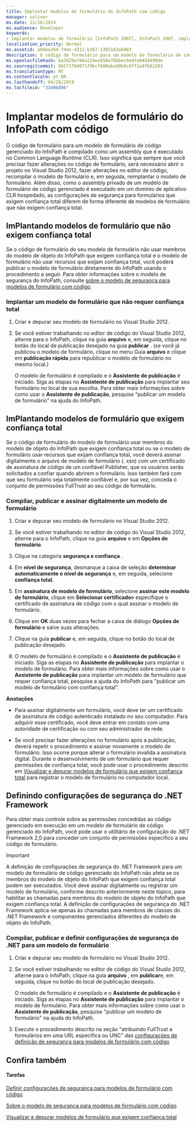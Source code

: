```yaml
---
title: Implantar modelos de formulário do InfoPath com código
manager: soliver
ms.date: 11/16/2014
ms.audience: Developer
keywords:
- implantar modelos de formulário [InfoPath 2007], InfoPath 2007, implantação de modelos de formulário, modelos de formulário [InfoPath 2007], implantação, configurações de segurança do .NET Framework [InfoPath 2007], implantação [InfoPath 2007], modelos de formulário
localization_priority: Normal
ms.assetid: ab66e26d-74ee-4211-b387-1385183a6803
description: O código de formulário para um modelo de formulário de código gerenciado do InfoPath é compilado como um assembly que é executado no Common Language Runtime (CLR). Isso significa que sempre que você precisar fazer alterações no código de formulário, será necessário abrir o projeto no Visual Studio 2012, fazer alterações no editor de código, recompilar o modelo de formulário e, em seguida, reimplantar o modelo de formulário. Além disso, como o assembly privado de um modelo de formulário de código gerenciado é executado em um domínio de aplicativo CLR hospedado, as configurações de segurança para formulários que exigem confiança total diferem de forma diferente de modelos de formulário que não exigem confiança total.
ms.openlocfilehash: ba3629e786a224ea950e78bbec9a9fe94d4499de
ms.sourcegitcommit: 8657170d071f9bcf680aba50b9c07f2a4fb82283
ms.translationtype: MT
ms.contentlocale: pt-BR
ms.lasthandoff: 04/28/2019
ms.locfileid: "33406896"
---
```

# <a name="deploy-infopath-form-templates-with-code"></a>Implantar modelos de formulário do InfoPath com código

O código de formulário para um modelo de formulário de código gerenciado do InfoPath é compilado como um assembly que é executado no Common Language Runtime (CLR). Isso significa que sempre que você precisar fazer alterações no código de formulário, será necessário abrir o projeto no Visual Studio 2012, fazer alterações no editor de código, recompilar o modelo de formulário e, em seguida, reimplantar o modelo de formulário. Além disso, como o assembly privado de um modelo de formulário de código gerenciado é executado em um domínio de aplicativo CLR hospedado, as configurações de segurança para formulários que exigem confiança total diferem de forma diferente de modelos de formulário que não exigem confiança total.
  
## <a name="deploying-form-templates-that-do-not-require-full-trust"></a>ImPlantando modelos de formulário que não exigem confiança total

Se o código de formulário do seu modelo de formulário não usar membros do modelo de objeto do InfoPath que exigem confiança total e o modelo de formulário não usar recursos que exijam confiança total, você poderá publicar o modelo de formulário diretamente do InfoPath usando o procedimento a seguir. Para obter informações sobre o modelo de segurança do InfoPath, consulte [sobre o modelo de segurança para modelos de formulário com código](about-the-security-model-for-form-templates-with-code.md).
  
### <a name="deploy-a-form-template-that-does-not-require-full-trust"></a>Implantar um modelo de formulário que não requer confiança total

1. Criar e depurar seu modelo de formulário no Visual Studio 2012.
    
2. Se você estiver trabalhando no editor de código do Visual Studio 2012, alterne para o InfoPath, clique na guia **arquivo** e, em seguida, clique no botão do local de publicação desejado na guia **publicar** . (se você já publicou o modelo de formulário, clique no menu Guia **arquivo** e clique em **publicação rápida** para republicar o modelo de formulário no mesmo local.) 
    
    O modelo de formulário é compilado e o **Assistente de publicação** é iniciado. Siga as etapas no **Assistente de publicação** para implantar seu formulário no local de sua escolha. Para obter mais informações sobre como usar o **Assistente de publicação**, pesquise "publicar um modelo de formulário" na ajuda do InfoPath.
    
## <a name="deploying-form-templates-that-require-full-trust"></a>ImPlantando modelos de formulário que exigem confiança total

Se o código de formulário do modelo de formulário usar membros do modelo de objeto do InfoPath que exigem confiança total ou se o modelo de formulário usar recursos que exijam confiança total, você deverá assinar digitalmente o arquivo de modelo de formulário (. xsn) com um certificado de assinatura de código de um confiável Publisher, que os usuários serão solicitados a confiar quando abrirem o formulário. Isso também fará com que seu formulário seja totalmente confiável e, por sua vez, conceda o conjunto de permissões FullTrust ao seu código de formulário.
  
### <a name="compile-publish-and-digitally-sign-a-form-template"></a>Compilar, publicar e assinar digitalmente um modelo de formulário

1. Criar e depurar seu modelo de formulário no Visual Studio 2012.
    
2. Se você estiver trabalhando no editor de código do Visual Studio 2012, alterne para o InfoPath, clique na guia **arquivo** e em **Opções de formulário**.
    
3. Clique na categoria **segurança e confiança** . 
    
4. Em **nível de segurança**, desmarque a caixa de seleção **determinar automaticamente o nível de segurança** e, em seguida, selecione **confiança total**.
    
5. Em **assinatura de modelo de formulário**, selecione **assinar este modelo de formulário**, clique em **Selecionar certificado**e especifique o certificado de assinatura de código com o qual assinar o modelo de formulário.
    
6. Clique em **OK** duas vezes para fechar a caixa de diálogo **Opções de formulário** e salve suas alterações. 
    
7. Clique na guia **publicar** e, em seguida, clique no botão do local de publicação desejado. 
    
8. O modelo de formulário é compilado e o **Assistente de publicação** é iniciado. Siga as etapas no **Assistente de publicação** para implantar o modelo de formulário. Para obter mais informações sobre como usar o **Assistente de publicação** para implantar um modelo de formulário que requer confiança total, pesquise a ajuda do InfoPath para "publicar um modelo de formulário com confiança total". 
    
 **Anotações**
- Para assinar digitalmente um formulário, você deve ter um certificado de assinatura de código autenticado instalado no seu computador. Para adquirir esse certificado, você deve entrar em contato com uma autoridade de certificação ou com seu administrador de rede.
    
- Se você precisar fazer alterações no formulário após a publicação, deverá repetir o procedimento e assinar novamente o modelo de formulário. Isso ocorre porque alterar o formulário invalida a assinatura digital. Durante o desenvolvimento de um formulário que requer permissões de confiança total, você pode usar o procedimento descrito em [Visualizar e depurar modelos de formulário que exigem confiança total](how-to-preview-and-debug-form-templates-that-require-full-trust.md) para registrar o modelo de formulário no computador local. 
    
## <a name="configuring-net-framework-security-settings"></a>Definindo configurações de segurança do .NET Framework

Para obter mais controle sobre as permissões concedidas ao código gerenciado em execução em um modelo de formulário de código gerenciado do InfoPath, você pode usar o utilitário de configuração do .NET Framework 2,0 para conceder um conjunto de permissões específico a seu código de formulário.
  
> [!IMPORTANT]
> A definição de configurações de segurança do .NET Framework para um modelo de formulário de código gerenciado do InfoPath não afeta se os membros do modelo de objeto do InfoPath que exigem confiança total podem ser executados. Você deve assinar digitalmente ou registrar um modelo de formulário, conforme descrito anteriormente neste tópico, para habilitar as chamadas para membros do modelo de objeto do InfoPath que exigem confiança total. A definição de configurações de segurança do .NET Framework aplica-se apenas às chamadas para membros de classes do .NET Framework e componentes gerenciados diferentes do modelo de objeto do InfoPath. 
  
### <a name="compile-publish-and-configure-net-security-settings-for-a-form-template"></a>Compilar, publicar e definir configurações de segurança do .NET para um modelo de formulário

1. Criar e depurar seu modelo de formulário no Visual Studio 2012.
    
2. Se você estiver trabalhando no editor de código do Visual Studio 2012, alterne para o InfoPath, clique na guia **arquivo** , em **publicar**e, em seguida, clique no botão do local de publicação desejado.
    
    O modelo de formulário é compilado e o **Assistente de publicação** é iniciado. Siga as etapas no **Assistente de publicação** para implantar o modelo de formulário. Para obter mais informações sobre como usar o **Assistente de publicação**, pesquise "publicar um modelo de formulário" na ajuda do InfoPath.
    
3. Execute o procedimento descrito na seção "atribuindo FullTrust a formulários em uma URL específica ou UNC" das [configurações de definição de segurança para modelos de formulário com código](how-to-configure-security-settings-for-form-templates-with-code.md)
    
## <a name="see-also"></a>Confira também

#### <a name="tasks"></a>Tarefas

[Definir configurações de segurança para modelos de formulário com código](how-to-configure-security-settings-for-form-templates-with-code.md)


[Sobre o modelo de segurança para modelos de formulário com código](about-the-security-model-for-form-templates-with-code.md)
  
[Visualizar e depurar modelos de formulário que exigem confiança total](how-to-preview-and-debug-form-templates-that-require-full-trust.md)

